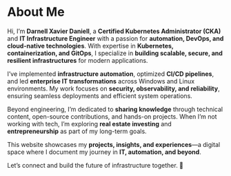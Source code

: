 # About Me

Hi, I’m **Darnell Xavier Daniell**, a **Certified Kubernetes Administrator (CKA)** and **IT Infrastructure Engineer** with a passion for **automation, DevOps, and cloud-native technologies**. With expertise in **Kubernetes, containerization, and GitOps**, I specialize in **building scalable, secure, and resilient infrastructures** for modern applications.  

I’ve implemented **infrastructure automation**, optimized **CI/CD pipelines**, and led **enterprise IT transformations** across Windows and Linux environments. My work focuses on **security, observability, and reliability**, ensuring seamless deployments and efficient system operations.  

Beyond engineering, I’m dedicated to **sharing knowledge** through technical content, open-source contributions, and hands-on projects. When I’m not working with tech, I’m exploring **real estate investing** and **entrepreneurship** as part of my long-term goals.  

This website showcases my **projects, insights, and experiences**—a digital space where I document my journey in **IT, automation, and beyond**.  

Let’s connect and build the future of infrastructure together. 🚀
